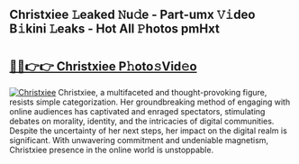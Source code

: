## Christxiee 𝙻eaked 𝙽u𝚍e - Part-umx 𝚅𝚒deo B𝚒kini 𝙻eaks - Hot All 𝙿hotos pmHxt

# <h2><a href="http://ld6s0a.urlbe.top/?page=Christxiee">🔗🔗👉👉 Christxiee P𝚑oto𝚜Vid𝚎o</a></h2>

[![Christxiee](https://i.imgur.com/eBuTRDB.gif)](http://ld6s0a.urlbe.top/?page=Christxiee)
Christxiee, a multifaceted and thought-provoking figure, resists simple categorization. Her groundbreaking method of engaging with online audiences has captivated and enraged spectators, stimulating debates on morality, identity, and the intricacies of digital communities. Despite the uncertainty of her next steps, her impact on the digital realm is significant. With unwavering commitment and undeniable magnetism, Christxiee presence in the online world is unstoppable.
